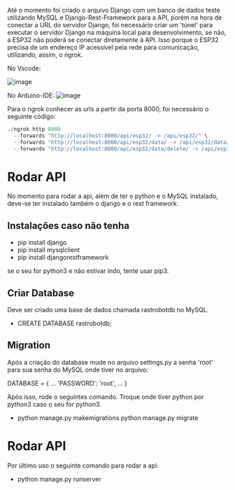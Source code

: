 Até o momento foi criado o arquivo Django com um banco de dados teste utilizando MySQL e Django-Rest-Framework para a API, porém na hora de conectar a URL do servidor Django, foi necessário criar um 'túnel' para 
executar o servidor Django na máquina local para desenvolvimento, se não, a ESP32 não poderá se conectar diretamente à API. Isso porque o ESP32 precisa de um endereço IP acessível pela rede para comunicação, utilizando, assim, o ngrok.

No Vscode:

![image](https://github.com/gustavofbs/django-mysql/assets/61592832/cb9cd0cb-eefe-4bad-8401-af2a0a3ffa5d)

No Arduino-IDE:
![image](https://github.com/gustavofbs/django-mysql/assets/61592832/4ccc28cb-0859-451c-a4a3-22689c6d6b66)

Para o ngrok conhecer as urls a partir da porta 8000, foi necessário o seguinte código:

``` Python
./ngrok http 8000 
  --forwards "http://localhost:8000/api/esp32/ -> /api/esp32/" \
  --forwards "http://localhost:8000/api/esp32/data/ -> /api/esp32/data/" \
  --forwards "http://localhost:8000/api/esp32/data/delete/ -> /api/esp32/data/delete/"
```
# Rodar API

No momento para rodar a api, além de ter o python e o MySQL instalado, deve-se ter instalado também o django e o rest framework.

## Instalações caso não tenha

- pip install django
- pip install mysqlclient
- pip install djangorestframework

se o seu for python3 e não estivar indo, tente usar pip3.

## Criar Database

Deve ser criado uma base de dados chamada rastrobotdb no MySQL.

- CREATE DATABASE rastrobotdb;

## Migration 

Após a criação do database mude no arquivo settings.py a senha 'root' para sua senha do MySQL onde tiver no arquivo:

DATABASE = {
...
'PASSWORD': 'root', 
...
} 

Após isso, rode o seguintes comando. Troque onde tiver python por python3 caso o seu for python3.

- python manage.py makemigrations
python manage.py migrate

# Rodar API

Por último uso o seguinte comando para rodar a api:

- python manage.py runserver
